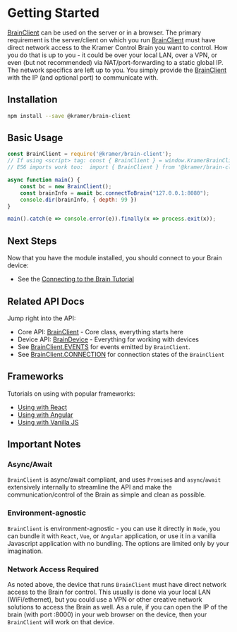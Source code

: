 # Getting Started

[BrainClient](./BrainClient.html) can be used on the server or in a browser. The primary requirement is the server/client on which you run [BrainClient](./BrainClient.html) must have direct network access to the Kramer Control Brain you want to control. How you do that is up to you - it could be over your local LAN, over a VPN, or even (but not recommended) via NAT/port-forwarding to a static global IP. The network specifics are left up to you. You simply provide the [BrainClient](./BrainClient.html) with the IP (and optional port) to communicate with.

## Installation

```bash
npm install --save @kramer/brain-client
```

## Basic Usage

```javascript
const BrainClient = require('@kramer/brain-client');
// If using <script> tag: const { BrainClient } = window.KramerBrainClient;
// ES6 imports work too:  import { BrainClient } from '@kramer/brain-client';

async function main() {
	const bc = new BrainClient();
	const brainInfo = await bc.connectToBrain("127.0.0.1:8080");
	console.dir(brainInfo, { depth: 99 })
}

main().catch(e => console.error(e)).finally(x => process.exit(x));
```

## Next Steps

Now that you have the module installed, you should connect to your Brain device:

* See the [Connecting to the Brain Tutorial](./tutorial-200-connecting.html)

## Related API Docs

Jump right into the API:

* Core API: [BrainClient](./BrainClient.html) - Core class, everything starts here
* Device API: [BrainDevice](./BrainDevice.html) - Everything for working with devices
* See [BrainClient.EVENTS](./BrainClient.html#.EVENTS) for events emitted by `BrainClient`.
* See [BrainClient.CONNECTION](BrainClient.html#.CONNECTION) for connection states of the `BrainClient`

## Frameworks

Tutorials on using with popular frameworks:

* [Using with React](./tutorial-500-ReactUsage.html)
* [Using with Angular](./tutorial-600-AngularUsage.html)
* [Using with Vanilla JS](./tutorial-700-VanillaJSUsage.html)

 
## Important Notes

### Async/Await
`BrainClient` is async/await compliant, and uses `Promise`s and `async`/`await` extensively internally to streamline the API and make the communication/control of the Brain as simple and clean as possible.

### Environment-agnostic
`BrainClient` is environment-agnostic - you can use it directly in `Node`, you can bundle it with `React`, `Vue`, or `Angular` application, or use it in a vanilla Javascript application with no bundling. The options are limited only by your imagination.

### Network Access Required

As noted above, the device that runs `BrainClient` must have direct network access to the Brain for control. This usually is done via your local LAN (WiFi/ethernet), but you could use a VPN or other creative network solutions to access the Brain as well. As a rule, if you can open the IP of the brain (with port :8000) in your web browser on the device, then your `BrainClient` will work on that device.

